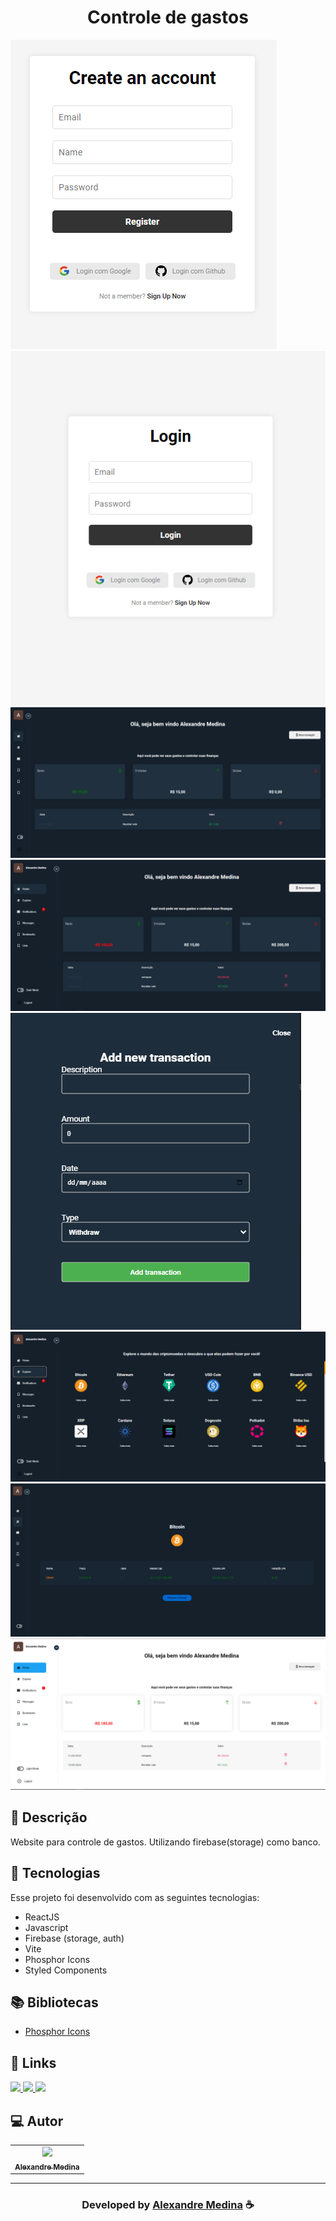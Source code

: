 <h1 align="center">
 Controle de gastos
</h1>
  
![Resultado final do projeto](https://github.com/alemedinabjj/dashboard/blob/main/src/assets/preview/create.png)
![Resultado final do projeto](https://github.com/alemedinabjj/dashboard/blob/main/src/assets/preview/login.png)
![Resultado final do projeto](https://github.com/alemedinabjj/dashboard/blob/main/src/assets/preview/image1.png)
![Resultado final do projeto](https://github.com/alemedinabjj/dashboard/blob/main/src/assets/preview/image2.png)
![Resultado final do projeto](https://github.com/alemedinabjj/dashboard/blob/main/src/assets/preview/image3.png)
![Resultado final do projeto](https://github.com/alemedinabjj/dashboard/blob/main/src/assets/preview/image4.png)
![Resultado final do projeto](https://github.com/alemedinabjj/dashboard/blob/main/src/assets/preview/image5.png)
![Resultado final do projeto](https://github.com/alemedinabjj/dashboard/blob/main/src/assets/preview/lightmode.png)
## 📝 Descrição 

Website para controle de gastos.
Utilizando firebase(storage) como banco.


## 🚀 Tecnologias

Esse projeto foi desenvolvido com as seguintes tecnologias:

- ReactJS
- Javascript
- Firebase (storage, auth)
- Vite
- Phosphor Icons
- Styled Components


## 📚 Bibliotecas

- [Phosphor Icons](https://github.com/phosphor-icons/phosphor-home#phosphor-icons)


## 🔗 Links

<p align="left">
 
 <a href="" alt="Linkedin">
  <img src="https://img.shields.io/badge/-Linkedin-0A66C2?style=for-the-badge&logo=Linkedin&logoColor=FFFFFF&link=https://www.linkedin.com/in/alemedinabjj"/> 
 </a>
 
 <a href="" alt="Facebook">
  <img src="https://img.shields.io/badge/-Facebook-000dff?style=for-the-badge&logo=Facebook&logoColor=FFFFFF&link=https://www.facebook.com/alexandre.medina"/> 
 </a>
 
 <a href="" alt="Twitter">
  <img src="https://img.shields.io/badge/-Twitter-1DA1F2?style=for-the-badge&logo=Twitter&logoColor=FFFFFF&link=https://twitter.com/alemedinabjj"/> 
 </a>


 </p>


## 💻 Autor<br>
<table>
  <tr>
    <td align="center">
      <a href="https://github.com/alemedinabjj">
        <img src="https://github.com/alemedinabjj.png" width="100px;" /><br>
        <sub>
          <b>Alexandre Medina</b>
        </sub>
      </a>
    </td>
  </tr>
</table>

-----

  <h3 align="center"> Developed by <a href="https://www.linkedin.com/in/alexandre-medina-a9259a148">Alexandre Medina</a> ☕</h3>
